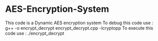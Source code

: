 # AES-Encryption-System
This code is a Dynamic AES encryption system
To debug this code use : g++ -o encrypt_decrypt encrypt_decrypt.cpp -lcryptopp
To execute this code use : ./encrypt_decrypt
